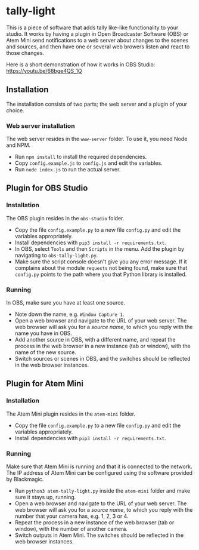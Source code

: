 # tally-light
This is a piece of software that adds tally like-like functionality to your studio. It works by having a plugin in Open Broadcaster Software (OBS) or Atem Mini send notifications to a web server about changes to the scenes and sources, and then have one or several web browers listen and react to those changes.

Here is a short demonstration of how it works in OBS Studio: https://youtu.be/68bge4QS_1Q

## Installation
The installation consists of two parts; the web server and a plugin of your choice.

### Web server installation
The web server resides in the `www-server` folder. To use it, you need Node and NPM.
* Run `npm install` to install the required dependencies.
* Copy `config.example.js` to `config.js` and edit the variables.
* Run `node index.js` to run the actual server.

## Plugin for OBS Studio
### Installation
The OBS plugin resides in the `obs-studio` folder.
* Copy the file `config.example.py` to a new file `config.py` and edit the variables appropriately.
* Install dependencies with `pip3 install -r requirements.txt`.
* In OBS, select `Tools` and then `Scripts` in the menu. Add the plugin by navigating to `obs-tally-light.py`.
* Make sure the script console doesn't give you any error message. If it complains about the module `requests` not being found, make sure that `config.py` points to the path where you that Python library is installed.

### Running
In OBS, make sure you have at least one source.
* Note down the name, e.g. `Window Capture 1`.
* Open a web browser and navigate to the URL of your web server. The web browser will ask you for a _source name_, to which you reply with the name you have in OBS.
* Add another source in OBS, with a different name, and repeat the process in the web browser in a new instance (tab or window), with the name of the new source.
* Switch sources or scenes in OBS, and the switches should be reflected in the web browser instances.


## Plugin for Atem Mini
### Installation
The Atem Mini plugin resides in the `atem-mini` folder.
* Copy the file `config.example.py` to a new file `config.py` and edit the variables appropriately.
* Install dependencies with `pip3 install -r requirements.txt`.

### Running
Make sure that Atem Mini is running and that it is connected to the network. The IP address of Atem Mini can be configured using the software provided by Blackmagic.
* Run `python3 atem-tally-light.py` inside the `atem-mini` folder and make sure it stays up, running.
* Open a web browser and navigate to the URL of your web server. The web browser will ask you for a _source name_, to which you reply with the number that your camera has, e.g. 1, 2, 3 or 4.
* Repeat the process in a new instance of the web browser (tab or window), with the number of another camera.
* Switch outputs in Atem Mini. The switches should be reflected in the web browser instances.
